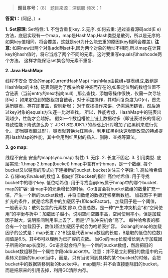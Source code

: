 > **题目序号：**（8）
> 题目来源：深信服
> 频次：1

**答案1：**（阿纪、）+

**1. Set原理:**
Set特性: 1. 不包含重复key. 2.无序.
如何去重:
通过查看源码add(E e)方法，底层实现有一个map，map是HashMap,Hash类型是散列，所以是无序的.
如果key值相同，将会覆盖，这就是set为什么能去重的原因(key相同会覆盖).
**注意:**
如果new出两个对象add到set中,因为两个对象的地址不相同,所以map在计算key的hash值时，将它当成了两个不同的元素。这时要重写equals和hashcode两个方法。
这样才能保证set集合的元素不重复.

**2. Java HashMap:** 

线程不安全  安全的map(CurrentHashMap)
HashMap由数组+链表组成,数组是HashMap的主体,
链表则是为了解决哈希冲突而存在的,如果定位到的数组位置不含链表（当前entry的next指向null）,那么查找，添加等操作很快，仅需一次寻址即可；
如果定位到的数组包含链表，对于添加操作，其时间复杂度为O(n)，首先遍历链表，存在即覆盖，否则新增；
对于查找操作来讲，仍需遍历链表，然后通过key对象的equals方法逐一比对查找。
所以，性能考虑，HashMap中的链表出现越少，性能才会越好。
假如一个数组槽位上链上数据过多（即链表过长的情况）导致性能下降该怎么办？
JDK1.8在JDK1.7的基础上针对增加了红黑树来进行优化。
即当链表超过8时，链表就转换为红黑树，利用红黑树快速增删改查的特点提高HashMap的性能，其中会用到红黑树的插入、删除、查找等算法。

**3. go map:** 

线程不安全    安全的map(sync.map)
特性: 1. 无序. 2. 长度不固定. 3. 引用类型. 
底层实现:
    1.hmap  2.bmap(bucket)
    hmap中含有n个bmap，是一个数组.
    每个bucket又以链表的形式向下连接新的bucket.
    bucket关注三个字段: 1. 高位哈希值 2. 存储key和value的数组 3. 指向扩容bucket的指针
    高位哈希值: 用于寻找bucket中的哪个key.
    低位哈希值: 用于寻找当前key属于hmap中的哪个bucket.
map的扩容:
    当map中的元素增长的时候，Go语言会将bucket数组的数量扩充一倍，产生一个新的bucket数组，并将旧数组的数据迁移至新数组。
    加载因子
    判断扩充的条件，就是哈希表中的加载因子(即loadFactor)。 
    加载因子是一个阈值，一般表示为：散列包含的元素数 除以 位置总数。是一种“产生冲突机会”和“空间使用”的平衡与折中：加载因子越小，说明空间空置率高，空间使用率小，但是加载因子越大，说明空间利用率上去了，但是“产生冲突机会”高了。
    每种哈希表的都会有一个加载因子，数值超过加载因子就会为哈希表扩容。
    Golang的map的加载因子的公式是：map长度 / 2^B(这是代表bmap数组的长度，B是取的低位的位数)阈值是6.5。其中B可以理解为已扩容的次数。
    当Go的map长度增长到大于加载因子所需的map长度时，Go语言就会将产生一个新的bucket数组，然后把旧的bucket数组移到一个属性字段oldbucket中。注意：并不是立刻把旧的数组中的元素转义到新的bucket当中，而是，只有当访问到具体的某个bucket的时候，会把bucket中的数据转移到新的bucket中。
map删除:
    并不会直接删除旧的bucket，而是把原来的引用去掉，利用GC清除内存。        